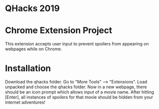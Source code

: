 # QHacks 2019
# Chrome Extension Project 
This extension accepts user input to prevent spoilers from appearing on webpages while on Chrome.

# Installation
Download the qhacks folder. Go to "More Tools" --> "Extensions". Load unpacked and choose the qhacks folder.
Now in a new webpage, there should be an icon prompt which allows input of a movie name. After hitting [Enter], 
all instances of spoilers for that movie should be hidden from your internet adventures!
